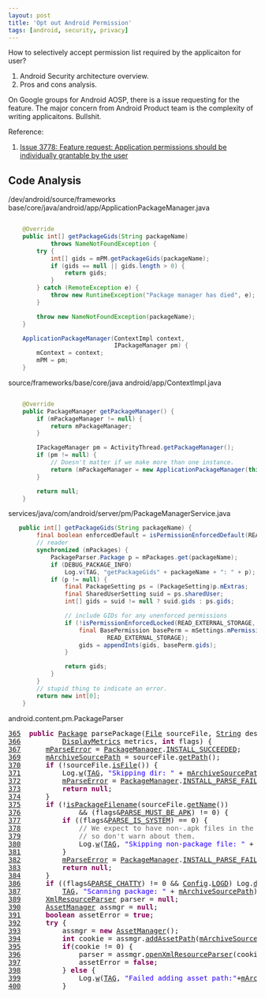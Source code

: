 ```yaml
---
layout: post
title: 'Opt out Android Permission'
tags: [android, security, privacy]
---
```


How to selectively accept permission list required by the applicaiton for user?

1. Android Security architecture overview.
2. Pros and cons analysis.

On Google groups for Android AOSP, there is a issue requesting for the feature.
The major concern from Android Product team is the complexity of writing applicaitons. Bullshit.

Reference:

1. [Issue 3778: Feature request: Application permissions should be individually grantable by the user](http://code.google.com/p/android/issues/detail?id=3778)

## Code Analysis

/dev/android/source/frameworks base/core/java/android/app/ApplicationPackageManager.java

```java

    @Override
    public int[] getPackageGids(String packageName)
            throws NameNotFoundException {
        try {
            int[] gids = mPM.getPackageGids(packageName);
            if (gids == null || gids.length > 0) {
                return gids;
            }
        } catch (RemoteException e) {
            throw new RuntimeException("Package manager has died", e);
        }

        throw new NameNotFoundException(packageName);
    }

```

```java
    ApplicationPackageManager(ContextImpl context,
                              IPackageManager pm) {
        mContext = context;
        mPM = pm;
    }

```

source/frameworks/base/core/java android/app/ContextImpl.java

```java

    @Override
    public PackageManager getPackageManager() {
        if (mPackageManager != null) {
            return mPackageManager;
        }

        IPackageManager pm = ActivityThread.getPackageManager();
        if (pm != null) {
            // Doesn't matter if we make more than one instance.
            return (mPackageManager = new ApplicationPackageManager(this, pm));
        }

        return null;
    }
```

services/java/com/android/server/pm/PackageManagerService.java

```java
   public int[] getPackageGids(String packageName) {
        final boolean enforcedDefault = isPermissionEnforcedDefault(READ_EXTERNAL_STORAGE);
        // reader
        synchronized (mPackages) {
            PackageParser.Package p = mPackages.get(packageName);
            if (DEBUG_PACKAGE_INFO)
                Log.v(TAG, "getPackageGids" + packageName + ": " + p);
            if (p != null) {
                final PackageSetting ps = (PackageSetting)p.mExtras;
                final SharedUserSetting suid = ps.sharedUser;
                int[] gids = suid != null ? suid.gids : ps.gids;

                // include GIDs for any unenforced permissions
                if (!isPermissionEnforcedLocked(READ_EXTERNAL_STORAGE, enforcedDefault)) {
                    final BasePermission basePerm = mSettings.mPermissions.get(
                            READ_EXTERNAL_STORAGE);
                    gids = appendInts(gids, basePerm.gids);
                }

                return gids;
            }
        }
        // stupid thing to indicate an error.
        return new int[0];
    }
```

android.content.pm.PackageParser

<pre><a href="http://grepcode.com/file/repository.grepcode.com/java/ext/com.google.android/android/2.2_r1.1/android/content/pm/PackageParser.java#365">365</a>  <font color="#7f0055"><b>public</b></font> <a href="http://grepcode.com/file/repository.grepcode.com/java/ext/com.google.android/android/2.2_r1.1/android/content/pm/PackageParser.java#PackageParser.Package" title="android.content.pm.PackageParser.Package">Package</a> parsePackage(<a href="http://grepcode.com/file/repository.grepcode.com/java/root/jdk/openjdk/6-b14/java/io/File.java#File" title="java.io.File">File</a> sourceFile, <a href="http://grepcode.com/file/repository.grepcode.com/java/root/jdk/openjdk/6-b14/java/lang/String.java#String" title="java.lang.String">String</a> destCodePath,<br/><a href="http://grepcode.com/file/repository.grepcode.com/java/ext/com.google.android/android/2.2_r1.1/android/content/pm/PackageParser.java#366">366</a>          <a href="http://grepcode.com/file/repository.grepcode.com/java/ext/com.google.android/android/2.2_r1.1/android/util/DisplayMetrics.java#DisplayMetrics" title="android.util.DisplayMetrics">DisplayMetrics</a> metrics, <font color="#7f0055"><b>int</b></font> flags) {<br/><a href="http://grepcode.com/file/repository.grepcode.com/java/ext/com.google.android/android/2.2_r1.1/android/content/pm/PackageParser.java#367">367</a>      <a href="http://grepcode.com/file/repository.grepcode.com/java/ext/com.google.android/android/2.2_r1.1/android/content/pm/PackageParser.java#PackageParser.0mParseError" title="int mParseError" class="hidden">mParseError</a> = <a href="http://grepcode.com/file/repository.grepcode.com/java/ext/com.google.android/android/2.2_r1.1/android/content/pm/PackageManager.java#PackageManager.0INSTALL_SUCCEEDED" title="int INSTALL_SUCCEEDED" class="hidden">PackageManager</a>.<a href="http://grepcode.com/file/repository.grepcode.com/java/ext/com.google.android/android/2.2_r1.1/android/content/pm/PackageManager.java#PackageManager.0INSTALL_SUCCEEDED" title="int INSTALL_SUCCEEDED" class="hidden">INSTALL_SUCCEEDED</a>;<br/><a href="http://grepcode.com/file/repository.grepcode.com/java/ext/com.google.android/android/2.2_r1.1/android/content/pm/PackageParser.java#369">369</a>      <a href="http://grepcode.com/file/repository.grepcode.com/java/ext/com.google.android/android/2.2_r1.1/android/content/pm/PackageParser.java#PackageParser.0mArchiveSourcePath" title="String mArchiveSourcePath" class="hidden">mArchiveSourcePath</a> = sourceFile.<a href="http://grepcode.com/file/repository.grepcode.com/java/root/jdk/openjdk/6-b14/java/io/File.java#File.getPath%28%29" title="java.io.File.getPath() : String">getPath</a>();<br/><a href="http://grepcode.com/file/repository.grepcode.com/java/ext/com.google.android/android/2.2_r1.1/android/content/pm/PackageParser.java#370">370</a>      <font color="#7f0055"><b>if</b></font> (!sourceFile.<a href="http://grepcode.com/file/repository.grepcode.com/java/root/jdk/openjdk/6-b14/java/io/File.java#File.isFile%28%29" title="java.io.File.isFile() : boolean">isFile</a>()) {<br/><a href="http://grepcode.com/file/repository.grepcode.com/java/ext/com.google.android/android/2.2_r1.1/android/content/pm/PackageParser.java#371">371</a>          Log.<a href="http://grepcode.com/file/repository.grepcode.com/java/ext/com.google.android/android/2.2_r1.1/android/util/Log.java#Log.w%28java.lang.String%2Cjava.lang.String%29" title="android.util.Log.w(java.lang.String,java.lang.String) : int">w</a>(<a href="http://grepcode.com/file/repository.grepcode.com/java/ext/com.google.android/android/2.2_r1.1/android/content/pm/PackageParser.java#PackageParser.0TAG" title="String TAG" class="hidden">TAG</a>, <font color="#2a00ff">"Skipping dir: "</font> + <a href="http://grepcode.com/file/repository.grepcode.com/java/ext/com.google.android/android/2.2_r1.1/android/content/pm/PackageParser.java#PackageParser.0mArchiveSourcePath" title="String mArchiveSourcePath" class="hidden">mArchiveSourcePath</a>);<br/><a href="http://grepcode.com/file/repository.grepcode.com/java/ext/com.google.android/android/2.2_r1.1/android/content/pm/PackageParser.java#372">372</a>          <a href="http://grepcode.com/file/repository.grepcode.com/java/ext/com.google.android/android/2.2_r1.1/android/content/pm/PackageParser.java#PackageParser.0mParseError" title="int mParseError" class="hidden">mParseError</a> = <a href="http://grepcode.com/file/repository.grepcode.com/java/ext/com.google.android/android/2.2_r1.1/android/content/pm/PackageManager.java#PackageManager.0INSTALL_PARSE_FAILED_NOT_APK" title="int INSTALL_PARSE_FAILED_NOT_APK" class="hidden">PackageManager</a>.<a href="http://grepcode.com/file/repository.grepcode.com/java/ext/com.google.android/android/2.2_r1.1/android/content/pm/PackageManager.java#PackageManager.0INSTALL_PARSE_FAILED_NOT_APK" title="int INSTALL_PARSE_FAILED_NOT_APK" class="hidden">INSTALL_PARSE_FAILED_NOT_APK</a>;<br/><a href="http://grepcode.com/file/repository.grepcode.com/java/ext/com.google.android/android/2.2_r1.1/android/content/pm/PackageParser.java#373">373</a>          <font color="#7f0055"><b>return</b></font> <font color="#7f0055"><b>null</b></font>;<br/><a href="http://grepcode.com/file/repository.grepcode.com/java/ext/com.google.android/android/2.2_r1.1/android/content/pm/PackageParser.java#374">374</a>      }<br/><a href="http://grepcode.com/file/repository.grepcode.com/java/ext/com.google.android/android/2.2_r1.1/android/content/pm/PackageParser.java#375">375</a>      <font color="#7f0055"><b>if</b></font> (!<a href="http://grepcode.com/file/repository.grepcode.com/java/ext/com.google.android/android/2.2_r1.1/android/content/pm/PackageParser.java#PackageParser.isPackageFilename%28java.lang.String%29" title="android.content.pm.PackageParser.isPackageFilename(java.lang.String) : boolean">isPackageFilename</a>(sourceFile.<a href="http://grepcode.com/file/repository.grepcode.com/java/root/jdk/openjdk/6-b14/java/io/File.java#File.getName%28%29" title="java.io.File.getName() : String">getName</a>())<br/><a href="http://grepcode.com/file/repository.grepcode.com/java/ext/com.google.android/android/2.2_r1.1/android/content/pm/PackageParser.java#376">376</a>              &amp;&amp; (flags&amp;<a href="http://grepcode.com/file/repository.grepcode.com/java/ext/com.google.android/android/2.2_r1.1/android/content/pm/PackageParser.java#PackageParser.0PARSE_MUST_BE_APK" title="int PARSE_MUST_BE_APK" class="hidden">PARSE_MUST_BE_APK</a>) != 0) {<br/><a href="http://grepcode.com/file/repository.grepcode.com/java/ext/com.google.android/android/2.2_r1.1/android/content/pm/PackageParser.java#377">377</a>          <font color="#7f0055"><b>if</b></font> ((flags&amp;<a href="http://grepcode.com/file/repository.grepcode.com/java/ext/com.google.android/android/2.2_r1.1/android/content/pm/PackageParser.java#PackageParser.0PARSE_IS_SYSTEM" title="int PARSE_IS_SYSTEM" class="hidden">PARSE_IS_SYSTEM</a>) == 0) {<br/><a href="http://grepcode.com/file/repository.grepcode.com/java/ext/com.google.android/android/2.2_r1.1/android/content/pm/PackageParser.java#378">378</a>              <font color="#676767">// We expect to have non-.apk files in the system dir,</font><br/><a href="http://grepcode.com/file/repository.grepcode.com/java/ext/com.google.android/android/2.2_r1.1/android/content/pm/PackageParser.java#379">379</a>              <font color="#676767">// so don't warn about them.</font><br/><a href="http://grepcode.com/file/repository.grepcode.com/java/ext/com.google.android/android/2.2_r1.1/android/content/pm/PackageParser.java#380">380</a>              Log.<a href="http://grepcode.com/file/repository.grepcode.com/java/ext/com.google.android/android/2.2_r1.1/android/util/Log.java#Log.w%28java.lang.String%2Cjava.lang.String%29" title="android.util.Log.w(java.lang.String,java.lang.String) : int">w</a>(<a href="http://grepcode.com/file/repository.grepcode.com/java/ext/com.google.android/android/2.2_r1.1/android/content/pm/PackageParser.java#PackageParser.0TAG" title="String TAG" class="hidden">TAG</a>, <font color="#2a00ff">"Skipping non-package file: "</font> + <a href="http://grepcode.com/file/repository.grepcode.com/java/ext/com.google.android/android/2.2_r1.1/android/content/pm/PackageParser.java#PackageParser.0mArchiveSourcePath" title="String mArchiveSourcePath" class="hidden">mArchiveSourcePath</a>);<br/><a href="http://grepcode.com/file/repository.grepcode.com/java/ext/com.google.android/android/2.2_r1.1/android/content/pm/PackageParser.java#381">381</a>          }<br/><a href="http://grepcode.com/file/repository.grepcode.com/java/ext/com.google.android/android/2.2_r1.1/android/content/pm/PackageParser.java#382">382</a>          <a href="http://grepcode.com/file/repository.grepcode.com/java/ext/com.google.android/android/2.2_r1.1/android/content/pm/PackageParser.java#PackageParser.0mParseError" title="int mParseError" class="hidden">mParseError</a> = <a href="http://grepcode.com/file/repository.grepcode.com/java/ext/com.google.android/android/2.2_r1.1/android/content/pm/PackageManager.java#PackageManager.0INSTALL_PARSE_FAILED_NOT_APK" title="int INSTALL_PARSE_FAILED_NOT_APK" class="hidden">PackageManager</a>.<a href="http://grepcode.com/file/repository.grepcode.com/java/ext/com.google.android/android/2.2_r1.1/android/content/pm/PackageManager.java#PackageManager.0INSTALL_PARSE_FAILED_NOT_APK" title="int INSTALL_PARSE_FAILED_NOT_APK" class="hidden">INSTALL_PARSE_FAILED_NOT_APK</a>;<br/><a href="http://grepcode.com/file/repository.grepcode.com/java/ext/com.google.android/android/2.2_r1.1/android/content/pm/PackageParser.java#383">383</a>          <font color="#7f0055"><b>return</b></font> <font color="#7f0055"><b>null</b></font>;<br/><a href="http://grepcode.com/file/repository.grepcode.com/java/ext/com.google.android/android/2.2_r1.1/android/content/pm/PackageParser.java#384">384</a>      }<br/><a href="http://grepcode.com/file/repository.grepcode.com/java/ext/com.google.android/android/2.2_r1.1/android/content/pm/PackageParser.java#386">386</a>      <font color="#7f0055"><b>if</b></font> ((flags&amp;<a href="http://grepcode.com/file/repository.grepcode.com/java/ext/com.google.android/android/2.2_r1.1/android/content/pm/PackageParser.java#PackageParser.0PARSE_CHATTY" title="int PARSE_CHATTY" class="hidden">PARSE_CHATTY</a>) != 0 &amp;&amp; <a href="http://grepcode.com/file/repository.grepcode.com/java/ext/com.google.android/android/2.2_r1.1/android/util/Config.java#Config.0LOGD" title="boolean LOGD" class="hidden deprecated">Config</a>.<a href="http://grepcode.com/file/repository.grepcode.com/java/ext/com.google.android/android/2.2_r1.1/android/util/Config.java#Config.0LOGD" title="boolean LOGD" class="hidden deprecated">LOGD</a>) Log.<a href="http://grepcode.com/file/repository.grepcode.com/java/ext/com.google.android/android/2.2_r1.1/android/util/Log.java#Log.d%28java.lang.String%2Cjava.lang.String%29" title="android.util.Log.d(java.lang.String,java.lang.String) : int">d</a>(<br/><a href="http://grepcode.com/file/repository.grepcode.com/java/ext/com.google.android/android/2.2_r1.1/android/content/pm/PackageParser.java#387">387</a>          <a href="http://grepcode.com/file/repository.grepcode.com/java/ext/com.google.android/android/2.2_r1.1/android/content/pm/PackageParser.java#PackageParser.0TAG" title="String TAG" class="hidden">TAG</a>, <font color="#2a00ff">"Scanning package: "</font> + <a href="http://grepcode.com/file/repository.grepcode.com/java/ext/com.google.android/android/2.2_r1.1/android/content/pm/PackageParser.java#PackageParser.0mArchiveSourcePath" title="String mArchiveSourcePath" class="hidden">mArchiveSourcePath</a>);<br/><a href="http://grepcode.com/file/repository.grepcode.com/java/ext/com.google.android/android/2.2_r1.1/android/content/pm/PackageParser.java#389">389</a>      <a href="http://grepcode.com/file/repository.grepcode.com/java/ext/com.google.android/android/2.2_r1.1/android/content/res/XmlResourceParser.java#XmlResourceParser" title="android.content.res.XmlResourceParser">XmlResourceParser</a> parser = <font color="#7f0055"><b>null</b></font>;<br/><a href="http://grepcode.com/file/repository.grepcode.com/java/ext/com.google.android/android/2.2_r1.1/android/content/pm/PackageParser.java#390">390</a>      <a href="http://grepcode.com/file/repository.grepcode.com/java/ext/com.google.android/android/2.2_r1.1/android/content/res/AssetManager.java#AssetManager" title="android.content.res.AssetManager">AssetManager</a> assmgr = <font color="#7f0055"><b>null</b></font>;<br/><a href="http://grepcode.com/file/repository.grepcode.com/java/ext/com.google.android/android/2.2_r1.1/android/content/pm/PackageParser.java#391">391</a>      <font color="#7f0055"><b>boolean</b></font> assetError = <font color="#7f0055"><b>true</b></font>;<br/><a href="http://grepcode.com/file/repository.grepcode.com/java/ext/com.google.android/android/2.2_r1.1/android/content/pm/PackageParser.java#392">392</a>      <font color="#7f0055"><b>try</b></font> {<br/><a href="http://grepcode.com/file/repository.grepcode.com/java/ext/com.google.android/android/2.2_r1.1/android/content/pm/PackageParser.java#393">393</a>          assmgr = <font color="#7f0055"><b>new</b></font> <a href="http://grepcode.com/file/repository.grepcode.com/java/ext/com.google.android/android/2.2_r1.1/android/content/res/AssetManager.java#AssetManager" title="android.content.res.AssetManager">AssetManager</a>();<br/><a href="http://grepcode.com/file/repository.grepcode.com/java/ext/com.google.android/android/2.2_r1.1/android/content/pm/PackageParser.java#394">394</a>          <font color="#7f0055"><b>int</b></font> cookie = assmgr.<a href="http://grepcode.com/file/repository.grepcode.com/java/ext/com.google.android/android/2.2_r1.1/android/content/res/AssetManager.java#AssetManager.addAssetPath%28java.lang.String%29" title="android.content.res.AssetManager.addAssetPath(java.lang.String) : int">addAssetPath</a>(<a href="http://grepcode.com/file/repository.grepcode.com/java/ext/com.google.android/android/2.2_r1.1/android/content/pm/PackageParser.java#PackageParser.0mArchiveSourcePath" title="String mArchiveSourcePath" class="hidden">mArchiveSourcePath</a>);<br/><a href="http://grepcode.com/file/repository.grepcode.com/java/ext/com.google.android/android/2.2_r1.1/android/content/pm/PackageParser.java#395">395</a>          <font color="#7f0055"><b>if</b></font>(cookie != 0) {<br/><a href="http://grepcode.com/file/repository.grepcode.com/java/ext/com.google.android/android/2.2_r1.1/android/content/pm/PackageParser.java#396">396</a>              parser = assmgr.<a href="http://grepcode.com/file/repository.grepcode.com/java/ext/com.google.android/android/2.2_r1.1/android/content/res/AssetManager.java#AssetManager.openXmlResourceParser%28int%2Cjava.lang.String%29" title="android.content.res.AssetManager.openXmlResourceParser(int,java.lang.String) : XmlResourceParser">openXmlResourceParser</a>(cookie, <font color="#2a00ff">"AndroidManifest.xml"</font>);<br/><a href="http://grepcode.com/file/repository.grepcode.com/java/ext/com.google.android/android/2.2_r1.1/android/content/pm/PackageParser.java#397">397</a>              assetError = <font color="#7f0055"><b>false</b></font>;<br/><a href="http://grepcode.com/file/repository.grepcode.com/java/ext/com.google.android/android/2.2_r1.1/android/content/pm/PackageParser.java#398">398</a>          } <font color="#7f0055"><b>else</b></font> {<br/><a href="http://grepcode.com/file/repository.grepcode.com/java/ext/com.google.android/android/2.2_r1.1/android/content/pm/PackageParser.java#399">399</a>              Log.<a href="http://grepcode.com/file/repository.grepcode.com/java/ext/com.google.android/android/2.2_r1.1/android/util/Log.java#Log.w%28java.lang.String%2Cjava.lang.String%29" title="android.util.Log.w(java.lang.String,java.lang.String) : int">w</a>(<a href="http://grepcode.com/file/repository.grepcode.com/java/ext/com.google.android/android/2.2_r1.1/android/content/pm/PackageParser.java#PackageParser.0TAG" title="String TAG" class="hidden">TAG</a>, <font color="#2a00ff">"Failed adding asset path:"</font>+<a href="http://grepcode.com/file/repository.grepcode.com/java/ext/com.google.android/android/2.2_r1.1/android/content/pm/PackageParser.java#PackageParser.0mArchiveSourcePath" title="String mArchiveSourcePath" class="hidden">mArchiveSourcePath</a>);<br/><a href="http://grepcode.com/file/repository.grepcode.com/java/ext/com.google.android/android/2.2_r1.1/android/content/pm/PackageParser.java#400">400</a>          }<br/></pre>
